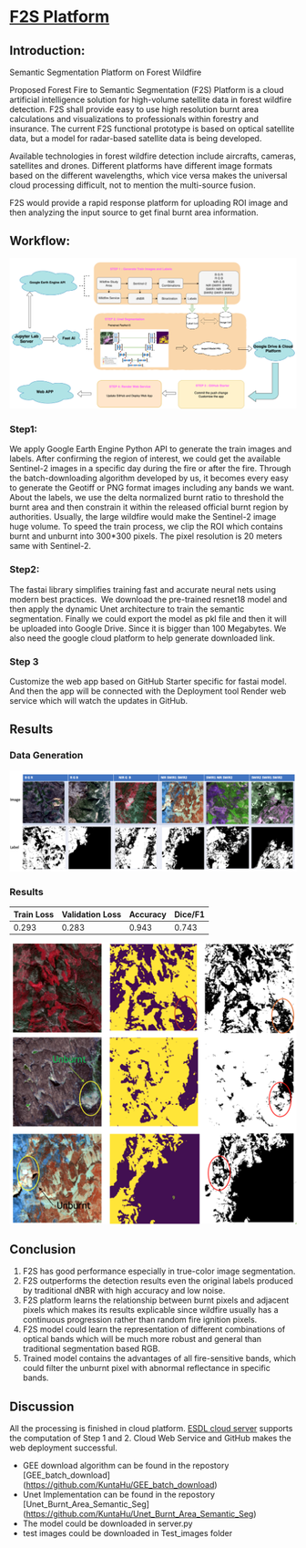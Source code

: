 # [F2S Platform](https://f2s.onrender.com)

## Introduction:

Semantic Segmentation Platform on Forest Wildfire

Proposed Forest Fire to Semantic Segmentation (F2S) Platform is a cloud artificial intelligence solution for high-volume satellite data in forest wildfire detection. F2S shall provide easy to use high resolution burnt area calculations and visualizations to professionals within forestry and insurance. The current F2S functional prototype is based on optical satellite data, but a model for radar-based satellite data is being developed.

Available technologies in forest wildfire detection include aircrafts, cameras, satellites and drones. Different platforms have different image formats based on the different wavelengths, which vice versa makes the universal cloud processing difficult, not to mention the multi-source fusion.
 
F2S would provide a rapid response platform for uploading ROI image and then analyzing the input source to get final burnt area information.

## Workflow:

![app/static/FSSO4G.png](app/static/FSSO4G.png)

### Step1: 
We apply Google Earth Engine Python API to generate the train images and labels.  After confirming the region of interest, we could get the available Sentinel-2 images in a specific day during the fire or after the fire. Through the batch-downloading algorithm developed by us, it becomes every easy to generate the Geotiff or PNG format images including any bands we want. About the labels, we use the delta normalized burnt ratio to threshold the burnt area and then constrain it  within the released  official burnt region by authorities. Usually, the large wildfire would make the Sentinel-2 image huge volume. To speed the train process, we clip the ROI which contains burnt and unburnt into 300*300 pixels. The pixel resolution is 20 meters same with Sentinel-2. 

### Step2: 
The fastai library simplifies training fast and accurate neural nets using modern best practices.  We download the pre-trained resnet18 model and then apply the dynamic Unet architecture to train the semantic segmentation. Finally we could export the model as pkl file and then it will be uploaded into Google Drive. Since it is bigger than 100 Megabytes. We also need the google cloud platform to help generate downloaded link. 

### Step 3 
Customize the web app based on GitHub Starter specific for fastai model. And then the app will be connected with the Deployment tool Render web service which will watch the updates in GitHub.

## Results

### Data Generation
![app/static/Data.png](app/static/Data.png)

### Results

| Train Loss | Validation Loss| Accuracy | Dice/F1|
|------------|----------------|----------|--------|
| 0.293      | 0.283          | 0.943    | 0.743  |

![app/static/result.png](app/static/result.png)

## Conclusion
1. F2S has good performance especially in true-color image segmentation.
2. F2S outperforms the detection results even the original labels produced by traditional dNBR with high accuracy and low noise.
3. F2S platform learns the relationship between burnt pixels and adjacent pixels which makes its results explicable since wildfire usually has a continuous progression rather than random fire ignition pixels. 
4. F2S model could learn the representation of different combinations of optical bands which will be much more robust and general than traditional segmentation based RGB. 
5. Trained model contains the advantages of all fire-sensitive bands, which could filter the unburnt pixel with abnormal reflectance in specific bands.

## Discussion
All the processing is finished in cloud platform. [ESDL cloud server](https://www.earthsystemdatalab.net/) supports the computation of Step 1 and 2. Cloud Web Service and GitHub makes the web deployment successful. 

* GEE download algorithm can be found in the repostory [GEE_batch_download] (https://github.com/KuntaHu/GEE_batch_download)
* Unet Implementation can be found in the repostory [Unet_Burnt_Area_Semantic_Seg] (https://github.com/KuntaHu/Unet_Burnt_Area_Semantic_Seg)
* The model could be downloaded in server.py
* test images could be downloaded in Test_images folder


